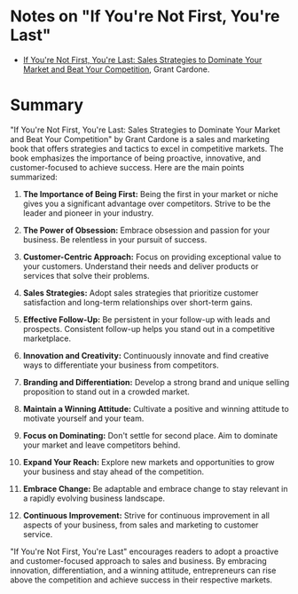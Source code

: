 # Notes on "If You're Not First, You're Last"

* [If You're Not First, You're Last: Sales Strategies to Dominate Your Market and Beat Your Competition](https://amzn.to/3DD8aaU), Grant Cardone.

# Summary

"If You're Not First, You're Last: Sales Strategies to Dominate Your Market and Beat Your Competition" by Grant Cardone is a sales and marketing book that offers strategies and tactics to excel in competitive markets. The book emphasizes the importance of being proactive, innovative, and customer-focused to achieve success. Here are the main points summarized:

1. **The Importance of Being First:** Being the first in your market or niche gives you a significant advantage over competitors. Strive to be the leader and pioneer in your industry.

2. **The Power of Obsession:** Embrace obsession and passion for your business. Be relentless in your pursuit of success.

3. **Customer-Centric Approach:** Focus on providing exceptional value to your customers. Understand their needs and deliver products or services that solve their problems.

4. **Sales Strategies:** Adopt sales strategies that prioritize customer satisfaction and long-term relationships over short-term gains.

5. **Effective Follow-Up:** Be persistent in your follow-up with leads and prospects. Consistent follow-up helps you stand out in a competitive marketplace.

6. **Innovation and Creativity:** Continuously innovate and find creative ways to differentiate your business from competitors.

7. **Branding and Differentiation:** Develop a strong brand and unique selling proposition to stand out in a crowded market.

8. **Maintain a Winning Attitude:** Cultivate a positive and winning attitude to motivate yourself and your team.

9. **Focus on Dominating:** Don't settle for second place. Aim to dominate your market and leave competitors behind.

10. **Expand Your Reach:** Explore new markets and opportunities to grow your business and stay ahead of the competition.

11. **Embrace Change:** Be adaptable and embrace change to stay relevant in a rapidly evolving business landscape.

12. **Continuous Improvement:** Strive for continuous improvement in all aspects of your business, from sales and marketing to customer service.

"If You're Not First, You're Last" encourages readers to adopt a proactive and customer-focused approach to sales and business. By embracing innovation, differentiation, and a winning attitude, entrepreneurs can rise above the competition and achieve success in their respective markets.
